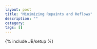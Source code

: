 ```yaml
---
layout: post
title: "Minimizing Repaints and Reflows"
description: ""
category: 
tags: []
---
```

{% include JB/setup %}
